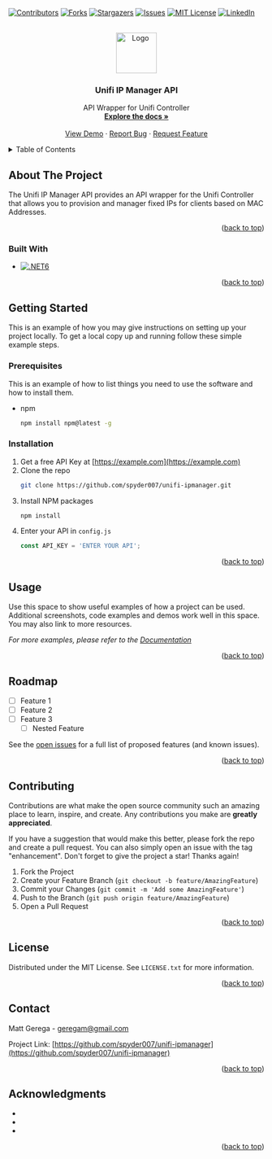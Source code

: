 <!-- Improved compatibility of back to top link: See: https://github.com/othneildrew/Best-README-Template/pull/73 -->
<a name="readme-top"></a>
<!--
*** Thanks for checking out the Best-README-Template. If you have a suggestion
*** that would make this better, please fork the repo and create a pull request
*** or simply open an issue with the tag "enhancement".
*** Don't forget to give the project a star!
*** Thanks again! Now go create something AMAZING! :D
-->



<!-- PROJECT SHIELDS -->
<!--
*** I'm using markdown "reference style" links for readability.
*** Reference links are enclosed in brackets [ ] instead of parentheses ( ).
*** See the bottom of this document for the declaration of the reference variables
*** for contributors-url, forks-url, etc. This is an optional, concise syntax you may use.
*** https://www.markdownguide.org/basic-syntax/#reference-style-links
-->
[![Contributors][contributors-shield]][contributors-url]
[![Forks][forks-shield]][forks-url]
[![Stargazers][stars-shield]][stars-url]
[![Issues][issues-shield]][issues-url]
[![MIT License][license-shield]][license-url]
[![LinkedIn][linkedin-shield]][linkedin-url]

<!-- PROJECT LOGO -->
<br />
<div align="center">
  <a href="https://github.com/spyder007/unifi-ipmanager">
    <img src="images/logo.png" alt="Logo" width="80" height="80">
  </a>

<h3 align="center">Unifi IP Manager API</h3>

  <p align="center">
    API Wrapper for Unifi Controller
    <br />
    <a href="https://github.com/spyder007/unifi-ipmanager"><strong>Explore the docs »</strong></a>
    <br />
    <br />
    <a href="https://github.com/spyder007/unifi-ipmanager">View Demo</a>
    ·
    <a href="https://github.com/spyder007/unifi-ipmanager/issues">Report Bug</a>
    ·
    <a href="https://github.com/spyder007/unifi-ipmanager/issues">Request Feature</a>
  </p>
</div>



<!-- TABLE OF CONTENTS -->
<details>
  <summary>Table of Contents</summary>
  <ol>
    <li>
      <a href="#about-the-project">About The Project</a>
      <ul>
        <li><a href="#built-with">Built With</a></li>
      </ul>
    </li>
    <li>
      <a href="#getting-started">Getting Started</a>
      <ul>
        <li><a href="#prerequisites">Prerequisites</a></li>
        <li><a href="#installation">Installation</a></li>
      </ul>
    </li>
    <li><a href="#usage">Usage</a></li>
    <li><a href="#roadmap">Roadmap</a></li>
    <li><a href="#contributing">Contributing</a></li>
    <li><a href="#license">License</a></li>
    <li><a href="#contact">Contact</a></li>
    <li><a href="#acknowledgments">Acknowledgments</a></li>
  </ol>
</details>

<!-- ABOUT THE PROJECT -->
## About The Project

The Unifi IP Manager API provides an API wrapper for the Unifi Controller that allows you to provision and manager fixed IPs for clients based on MAC Addresses.

<p align="right">(<a href="#readme-top">back to top</a>)</p>

### Built With

* [![.NET6][Net6]][Net6-url]

<p align="right">(<a href="#readme-top">back to top</a>)</p>



<!-- GETTING STARTED -->
## Getting Started

This is an example of how you may give instructions on setting up your project locally.
To get a local copy up and running follow these simple example steps.

### Prerequisites

This is an example of how to list things you need to use the software and how to install them.
* npm
  ```sh
  npm install npm@latest -g
  ```

### Installation

1. Get a free API Key at [https://example.com](https://example.com)
2. Clone the repo
   ```sh
   git clone https://github.com/spyder007/unifi-ipmanager.git
   ```
3. Install NPM packages
   ```sh
   npm install
   ```
4. Enter your API in `config.js`
   ```js
   const API_KEY = 'ENTER YOUR API';
   ```

<p align="right">(<a href="#readme-top">back to top</a>)</p>



<!-- USAGE EXAMPLES -->
## Usage

Use this space to show useful examples of how a project can be used. Additional screenshots, code examples and demos work well in this space. You may also link to more resources.

_For more examples, please refer to the [Documentation](https://example.com)_

<p align="right">(<a href="#readme-top">back to top</a>)</p>



<!-- ROADMAP -->
## Roadmap

- [ ] Feature 1
- [ ] Feature 2
- [ ] Feature 3
    - [ ] Nested Feature

See the [open issues](https://github.com/spyder007/unifi-ipmanager/issues) for a full list of proposed features (and known issues).

<p align="right">(<a href="#readme-top">back to top</a>)</p>



<!-- CONTRIBUTING -->
## Contributing

Contributions are what make the open source community such an amazing place to learn, inspire, and create. Any contributions you make are **greatly appreciated**.

If you have a suggestion that would make this better, please fork the repo and create a pull request. You can also simply open an issue with the tag "enhancement".
Don't forget to give the project a star! Thanks again!

1. Fork the Project
2. Create your Feature Branch (`git checkout -b feature/AmazingFeature`)
3. Commit your Changes (`git commit -m 'Add some AmazingFeature'`)
4. Push to the Branch (`git push origin feature/AmazingFeature`)
5. Open a Pull Request

<p align="right">(<a href="#readme-top">back to top</a>)</p>



<!-- LICENSE -->
## License

Distributed under the MIT License. See `LICENSE.txt` for more information.

<p align="right">(<a href="#readme-top">back to top</a>)</p>



<!-- CONTACT -->
## Contact

Matt Gerega - geregam@gmail.com

Project Link: [https://github.com/spyder007/unifi-ipmanager](https://github.com/spyder007/unifi-ipmanager)

<p align="right">(<a href="#readme-top">back to top</a>)</p>



<!-- ACKNOWLEDGMENTS -->
## Acknowledgments

* []()
* []()
* []()

<p align="right">(<a href="#readme-top">back to top</a>)</p>



<!-- MARKDOWN LINKS & IMAGES -->
<!-- https://www.markdownguide.org/basic-syntax/#reference-style-links -->
[contributors-shield]: https://img.shields.io/github/contributors/spyder007/unifi-ipmanager.svg?style=for-the-badge
[contributors-url]: https://github.com/spyder007/unifi-ipmanager/graphs/contributors
[forks-shield]: https://img.shields.io/github/forks/spyder007/unifi-ipmanager.svg?style=for-the-badge
[forks-url]: https://github.com/spyder007/unifi-ipmanager/network/members
[stars-shield]: https://img.shields.io/github/stars/spyder007/unifi-ipmanager.svg?style=for-the-badge
[stars-url]: https://github.com/spyder007/unifi-ipmanager/stargazers
[issues-shield]: https://img.shields.io/github/issues/spyder007/unifi-ipmanager.svg?style=for-the-badge
[issues-url]: https://github.com/spyder007/unifi-ipmanager/issues
[license-shield]: https://img.shields.io/github/license/spyder007/unifi-ipmanager.svg?style=for-the-badge
[license-url]: https://github.com/spyder007/unifi-ipmanager/blob/master/LICENSE.txt
[linkedin-shield]: https://img.shields.io/badge/-LinkedIn-black.svg?style=for-the-badge&logo=linkedin&colorB=555
[linkedin-url]: https://linkedin.com/in/geregam
[Net6-url]: https://learn.microsoft.com/en-us/dotnet/core/whats-new/dotnet-6
[Net6]: https://img.shields.io/badge/.net6-512BD4?style=for-the-badge&logo=.NET&logoColor=white
